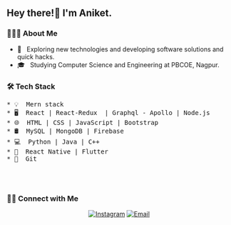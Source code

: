 <h2> Hey there!👋 I'm Aniket.</h2>

<h3> 👨🏻‍💻 About Me </h3>

- 🤔 &nbsp; Exploring new technologies and developing software solutions and quick hacks.
- 🎓 &nbsp; Studying Computer Science and Engineering at PBCOE, Nagpur. 

<h3>🛠 Tech Stack</h3>
<pre>
* 💡&nbsp; Mern stack 
* 🖥️&nbsp; React | React-Redux  | Graphql - Apollo | Node.js 
* 🌐&nbsp; HTML | CSS | JavaScript | Bootstrap 
* 🛢&nbsp; MySQL | MongoDB | Firebase
* 💻&nbsp; Python | Java | C++
* 📱&nbsp; React Native | Flutter
* 🔧&nbsp; Git
</pre>
<br/><br />

<h3> 🤝🏻 Connect with Me </h3>

<p align="center">
<!-- <a href="https://www.linkedin.com"><img alt="LinkedIn" src=""></a> -->
<a href="https://www.instagram.com/_masterkeef_"><img alt="Instagram" src="https://img.shields.io/badge/Instagram-_masterkeef_-blue?style=flat-square&logo=instagram"></a>
<a href="mailto:had096705@gmail.com"><img alt="Email" src="https://img.shields.io/badge/Email-had096705@gmail.com-blue?style=flat-square&logo=gmail"></a>
</p>
